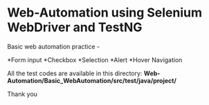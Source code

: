 # Web-Automation using Selenium WebDriver and TestNG
Basic web automation practice - 

  *Form input
  *Checkbox
  *Selection
  *Alert
  *Hover Navigation


All the test codes are available in this directory: <strong>Web-Automation/Basic_WebAutomation/src/test/java/project/</strong>

Thank you
